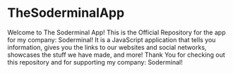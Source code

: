 # TheSoderminalApp
Welcome to The Soderminal App! This is the Official Repository for the app for my company: Soderminal! It is a JavaScript application that tells you information, gives you the links to our websites and social networks, showcases the stuff we have made, and more! Thank You for checking out this repository and for supporting my company: Soderminal!
